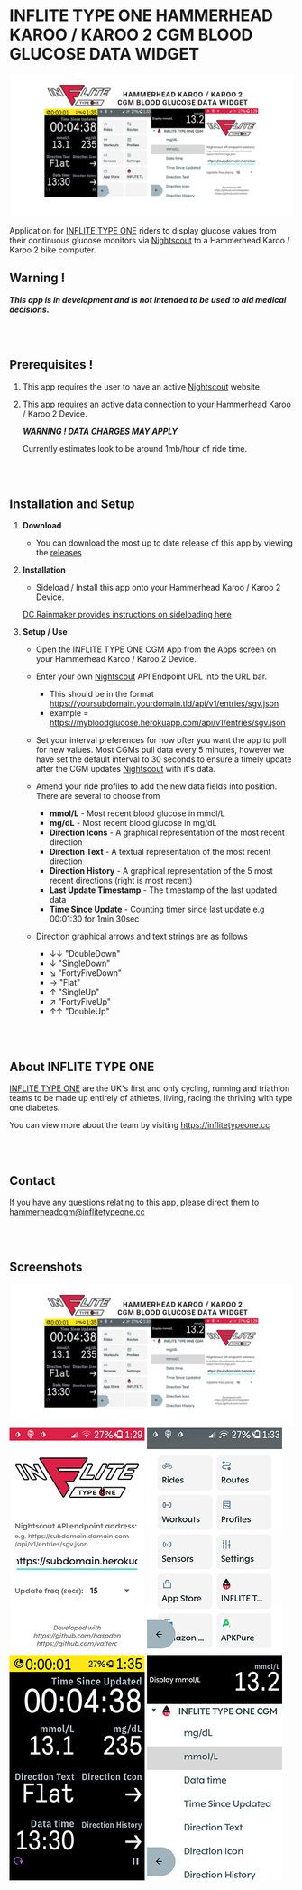 # INFLITE TYPE ONE HAMMERHEAD KAROO / KAROO 2 CGM BLOOD GLUCOSE DATA WIDGET

![Poster](media/poster.png?raw=true "Poster")

Application for [INFLITE TYPE ONE](https://inflite.cc/typeone/) riders to display glucose values from their continuous glucose monitors via [Nightscout](https://github.com/nightscout/cgm-remote-monitor) to a Hammerhead Karoo / Karoo 2 bike computer.

## Warning !

**_This app is in development and is not intended to be used to aid medical decisions._**

</br></br>

## Prerequisites !

1. This app requires the user to have an active [Nightscout](https://github.com/nightscout/cgm-remote-monitor) website.

2. This app requires an active data connection to your Hammerhead Karoo / Karoo 2 Device.

   **_WARNING ! DATA CHARGES MAY APPLY_**

   Currently estimates look to be around 1mb/hour of ride time.


</br></br>

## Installation and Setup
1. **Download**

    * You can download the most up to date release of this app by viewing the [releases](https://github.com/haspden/INFLITE-TYPE-ONE-Hammerhead-CGM/releases)


2. **Installation**

    * Sideload / Install this app onto your Hammerhead Karoo / Karoo 2 Device.

   [DC Rainmaker provides instructions on sideloading here](https://www.dcrainmaker.com/2021/02/how-to-sideload-android-apps-on-your-hammerhead-karoo-1-karoo-2.html)

3. **Setup / Use**

    * Open the INFLITE TYPE ONE CGM App from the Apps screen on your Hammerhead Karoo / Karoo 2 Device.
    * Enter your own [Nightscout](https://github.com/nightscout/cgm-remote-monitor) API Endpoint URL into the URL bar.
        * This should be in the format https://yoursubdomain.yourdomain.tld/api/v1/entries/sgv.json
        * example = https://mybloodglucose.herokuapp.com/api/v1/entries/sgv.json

    * Set your interval preferences for how ofter you want the app to poll for new values. Most CGMs pull data every 5 minutes, however we have set the default interval to 30 seconds to ensure a timely update after the CGM updates [Nightscout](https://github.com/nightscout/cgm-remote-monitor) with it's data.

    * Amend your ride profiles to add the new data fields into position. There are several to choose from
        * **mmol/L** - Most recent blood glucose in mmol/L
        * **mg/dL** - Most recent blood glucose in mg/dL
        * **Direction Icons** - A graphical representation of the most recent direction
        * **Direction Text** - A textual representation of the most recent direction
        * **Direction History** - A graphical representation of the 5 most recent directions (right is most recent)
        * **Last Update Timestamp** - The timestamp of the last updated data
        * **Time Since Update** - Counting timer since last update e.g 00:01:30 for 1min 30sec

    * Direction graphical arrows and text strings are as follows
        * ↓︎↓︎ "DoubleDown"
        * ↓︎  "SingleDown"
        * ↘︎  "FortyFiveDown"
        * →︎  "Flat"
        * ↑︎  "SingleUp"
        * ↗︎  "FortyFiveUp"
        * ↑︎↑︎ "DoubleUp"

</br></br>

## About INFLITE TYPE ONE

[INFLITE TYPE ONE](https://inflite.cc/typeone/) are the UK's first and only cycling, running and triathlon teams to be made up entirely of athletes, living, racing the thriving with type one diabetes.

You can view more about the team by visiting https://inflitetypeone.cc

</br></br>

## Contact

If you have any questions relating to this app, please direct them to hammerheadcgm@inflitetypeone.cc

</br></br>

## Screenshots
![Poster](media/poster.png?raw=true "Poster")
![Application](media/app-configuration.png?raw=true "Application")
![App drawer](media/apps.png?raw=true "App drawer")
![Ride elements](media/ride-elements.png?raw=true "Ride elements")
![Ride elements 2](media/ride-elements2.png?raw=true "Ride elements")
